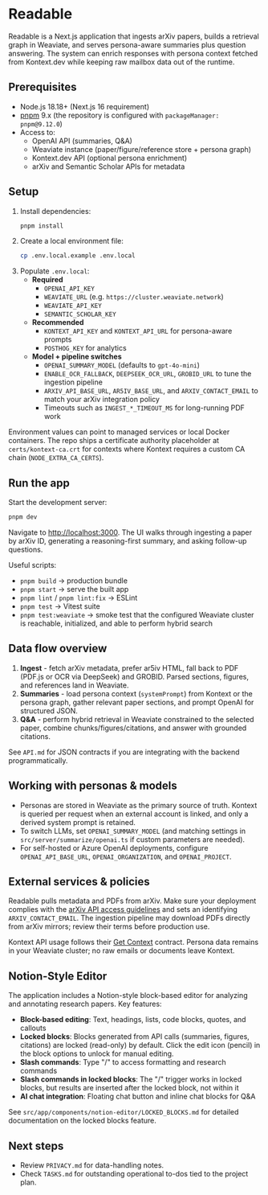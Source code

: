 # Readable

Readable is a Next.js application that ingests arXiv papers, builds a retrieval graph in Weaviate, and serves persona-aware summaries plus question answering. The system can enrich responses with persona context fetched from Kontext.dev while keeping raw mailbox data out of the runtime.

## Prerequisites

- Node.js 18.18+ (Next.js 16 requirement)
- [pnpm](https://pnpm.io) 9.x (the repository is configured with `packageManager: pnpm@9.12.0`)
- Access to:
  - OpenAI API (summaries, Q&A)
  - Weaviate instance (paper/figure/reference store + persona graph)
  - Kontext.dev API (optional persona enrichment)
  - arXiv and Semantic Scholar APIs for metadata

## Setup

1. Install dependencies:
   ```bash
   pnpm install
   ```
2. Create a local environment file:
   ```bash
   cp .env.local.example .env.local
   ```
3. Populate `.env.local`:
   - **Required**
     - `OPENAI_API_KEY`
     - `WEAVIATE_URL` (e.g. `https://cluster.weaviate.network`)
     - `WEAVIATE_API_KEY`
     - `SEMANTIC_SCHOLAR_KEY`
   - **Recommended**
     - `KONTEXT_API_KEY` and `KONTEXT_API_URL` for persona-aware prompts
     - `POSTHOG_KEY` for analytics
   - **Model + pipeline switches**
     - `OPENAI_SUMMARY_MODEL` (defaults to `gpt-4o-mini`)
     - `ENABLE_OCR_FALLBACK`, `DEEPSEEK_OCR_URL`, `GROBID_URL` to tune the ingestion pipeline
     - `ARXIV_API_BASE_URL`, `AR5IV_BASE_URL`, and `ARXIV_CONTACT_EMAIL` to match your arXiv integration policy
     - Timeouts such as `INGEST_*_TIMEOUT_MS` for long-running PDF work

Environment values can point to managed services or local Docker containers. The repo ships a certificate authority placeholder at `certs/kontext-ca.crt` for contexts where Kontext requires a custom CA chain (`NODE_EXTRA_CA_CERTS`).

## Run the app

Start the development server:

```bash
pnpm dev
```

Navigate to [http://localhost:3000](http://localhost:3000). The UI walks through ingesting a paper by arXiv ID, generating a reasoning-first summary, and asking follow-up questions.

Useful scripts:

- `pnpm build` -> production bundle
- `pnpm start` -> serve the built app
- `pnpm lint` / `pnpm lint:fix` -> ESLint
- `pnpm test` -> Vitest suite
- `pnpm test:weaviate` -> smoke test that the configured Weaviate cluster is reachable, initialized, and able to perform hybrid search

## Data flow overview

1. **Ingest** - fetch arXiv metadata, prefer ar5iv HTML, fall back to PDF (PDF.js or OCR via DeepSeek) and GROBID. Parsed sections, figures, and references land in Weaviate.
2. **Summaries** - load persona context (`systemPrompt`) from Kontext or the persona graph, gather relevant paper sections, and prompt OpenAI for structured JSON.
3. **Q&A** - perform hybrid retrieval in Weaviate constrained to the selected paper, combine chunks/figures/citations, and answer with grounded citations.

See `API.md` for JSON contracts if you are integrating with the backend programmatically.

## Working with personas & models

- Personas are stored in Weaviate as the primary source of truth. Kontext is queried per request when an external account is linked, and only a derived system prompt is retained.
- To switch LLMs, set `OPENAI_SUMMARY_MODEL` (and matching settings in `src/server/summarize/openai.ts` if custom parameters are needed).
- For self-hosted or Azure OpenAI deployments, configure `OPENAI_API_BASE_URL`, `OPENAI_ORGANIZATION`, and `OPENAI_PROJECT`.

## External services & policies

Readable pulls metadata and PDFs from arXiv. Make sure your deployment complies with the [arXiv API access guidelines](https://info.arxiv.org/help/api/index.html) and sets an identifying `ARXIV_CONTACT_EMAIL`. The ingestion pipeline may download PDFs directly from arXiv mirrors; review their terms before production use.

Kontext API usage follows their [Get Context](https://docs.kontext.dev/api-reference/get-context) contract. Persona data remains in your Weaviate cluster; no raw emails or documents leave Kontext.

## Notion-Style Editor

The application includes a Notion-style block-based editor for analyzing and annotating research papers. Key features:

- **Block-based editing**: Text, headings, lists, code blocks, quotes, and callouts
- **Locked blocks**: Blocks generated from API calls (summaries, figures, citations) are locked (read-only) by default. Click the edit icon (pencil) in the block options to unlock for manual editing.
- **Slash commands**: Type "/" to access formatting and research commands
- **Slash commands in locked blocks**: The "/" trigger works in locked blocks, but results are inserted after the locked block, not within it
- **AI chat integration**: Floating chat button and inline chat blocks for Q&A

See `src/app/components/notion-editor/LOCKED_BLOCKS.md` for detailed documentation on the locked blocks feature.

## Next steps

- Review `PRIVACY.md` for data-handling notes.
- Check `TASKS.md` for outstanding operational to-dos tied to the project plan.
